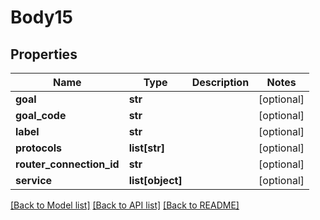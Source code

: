 # Body15

## Properties
Name | Type | Description | Notes
------------ | ------------- | ------------- | -------------
**goal** | **str** |  | [optional] 
**goal_code** | **str** |  | [optional] 
**label** | **str** |  | [optional] 
**protocols** | **list[str]** |  | [optional] 
**router_connection_id** | **str** |  | [optional] 
**service** | **list[object]** |  | [optional] 

[[Back to Model list]](../README.md#documentation-for-models) [[Back to API list]](../README.md#documentation-for-api-endpoints) [[Back to README]](../README.md)


